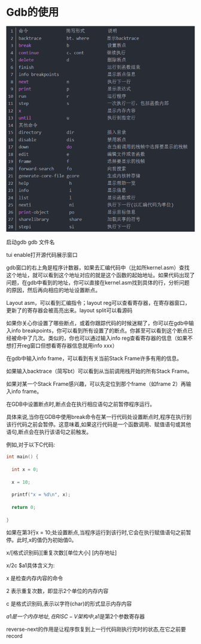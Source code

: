 # Gdb的使用

![clip_image001](assets\clip_image001.png)

启动gdb  gdb 文件名

tui enable打开源代码展示窗口

gdb窗口的右上角是程序计数器，如果去汇编代码中（比如所kernel.asm）查找这个地址，就可以看到这个地址对应的就是这个函数的起始地址。如果代码出现了问题，在gdb中看到的地址，你可以直接在kernel.asm找到具体的行，分析问题的原因，然后再向相应的地址设置断点。

Layout asm，可以看到汇编指令；layout reg可以查看寄存器，在寄存器窗口，更新了的寄存器会被高亮出来。layout split可以看源码

如果你关心你设置了哪些断点，或着你跟踪代码的时候迷糊了，你可以在gdb中输入info breakpoints，你可以看到所有设置了的断点。你甚至可以看到这个断点已经被命中了几次。类似的，你也可以通过输入info reg查看寄存器的信息（如果不想打开reg窗口但想看寄存器信息就用info xxx）

 

在gdb中输入info frame，可以看到有关当前Stack Frame许多有用的信息。

如果输入backtrace（简写bt）可以看到从当前调用栈开始的所有Stack Frame。

如果对某一个Stack Frame感兴趣，可以先定位到那个frame（如frame 2）再输入info frame。

 

在GDB中设置断点时,断点会在执行相应语句之前暂停程序运行。

具体来说,当你在GDB中使用break命令在某一行代码处设置断点时,程序在执行到该行代码之前会暂停。这意味着,如果这行代码是一个函数调用、赋值语句或其他语句,断点会在执行该语句之前触发。

例如,对于以下C代码:

```C
int main() {

  int x = 0;

  x = 10;

  printf("x = %d\n", x);

  return 0;

}
```



如果在第3行x = 10;处设置断点,当程序运行到该行时,它会在执行赋值语句之前暂停。此时,x的值仍为初始值0。

 

x/[格式识别码][重复次数][单位大小] [内存地址]

x/2c $a1具体含义为:

x 是检查内存内容的命令

2 表示重复次数，即显示2个单位的内存内容

c 是格式识别码,表示以字符(char)的形式显示内存内容

$a1 是一个内存地址,在RISC-V架构中,$a1是第2个参数寄存器

 

reverse-next的作用是让程序恢复到上一行代码刚执行完时的状态,在它之前要record